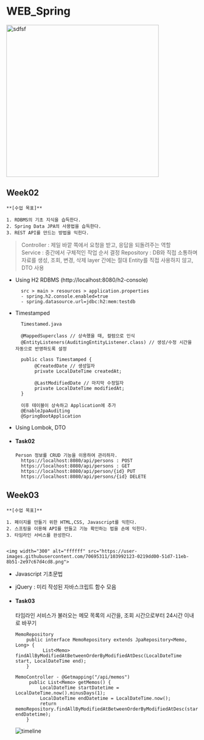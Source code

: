 # WEB_Spring


<img width="400" alt="sdfsf" src="https://user-images.githubusercontent.com/70695311/103991607-42c52680-51d6-11eb-9cf4-082865c9d0b2.png">


## Week02

    **[수업 목표]**

    1. RDBMS의 기초 지식을 습득한다.
    2. Spring Data JPA의 사용법을 습득한다.
    3. REST API를 만드는 방법을 익힌다.
 
   > Controller : 제일 바깥 쪽에서 요청을 받고, 응답을 되돌려주는 역할  
   > Service : 중간에서 구체적인 작업 순서 결정
   > Repository : DB와 직접 소통하며 자료를 생성, 조회, 변경, 삭제
   > layer 간에는 절대 Entity를 직접 사용하지 않고, DTO 사용
    
- Using H2 RDBMS (http://localhost:8080/h2-console)

        src > main > resources > application.properties
        - spring.h2.console.enabled=true
        - spring.datasource.url=jdbc:h2:mem:testdb
- Timestamped
        
        Timestamed.java
        
        @MappedSuperclass // 상속했을 때, 컬럼으로 인식
        @EntityListeners(AuditingEntityListener.class) // 생성/수정 시간을 자동으로 반영하도록 설정
        
        public class Timestamped {
             @CreatedDate // 생성일자
             private LocalDateTime createdAt;

             @LastModifiedDate // 마지막 수정일자
             private LocalDateTime modifiedAt;
        }
        
        이후 테이블이 상속하고 Application에 추가
        @EnableJpaAuditing
        @SpringBootApplication
        
- Using Lombok, DTO

- #### Task02
    
      Person 정보를 CRUD 기능을 이용하여 관리하자. 
        https://localhost:8080/api/persons : POST
        https://localhost:8080/api/persons : GET
        https://localhost:8080/api/person/{id} PUT
        https://localhost:8080/api/persons/{id} DELETE
  
  
## Week03
  
    **[수업 목표]**

    1. 페이지를 만들기 위한 HTML,CSS, Javascript를 익힌다.
    2. 스프링을 이용해 API를 만들고 기능 확인하는 법을 손에 익힌다.
    3. 타임라인 서비스를 완성한다.

        
    <img width="300" alt="ffffff" src="https://user-images.githubusercontent.com/70695311/103992123-0219dd00-51d7-11eb-8b51-2e97c67d4cd8.png">
 
 - Javascript 기초문법
        
- jQuery : 미리 작성된 자바스크립트 함수 모음


- #### Task03
    
    타임라인 서비스가 불러오는 메모 목록의 시간을, 조회 시간으로부터 24시간 이내로 바꾸기
    
      MemoRepository 
          public interface MemoRepository extends JpaRepository<Memo, Long> {                    
                List<Memo> findAllByModifiedAtBetweenOrderByModifiedAtDesc(LocalDateTime start, LocalDateTime end);
          }
          
      MemoController - @Getmapping("/api/memos")      
           public List<Memo> getMemos() {  
               LocalDateTime startDatetime = LocalDateTime.now().minusDays(1);
               LocalDateTime endDatetime = LocalDateTime.now();
               return memoRepository.findAllByModifiedAtBetweenOrderByModifiedAtDesc(startDatetime, endDatetime);
          }
          
    ![timeline](https://user-images.githubusercontent.com/70695311/103992908-27f3b180-51d8-11eb-87c7-346bb66d49a3.gif)
